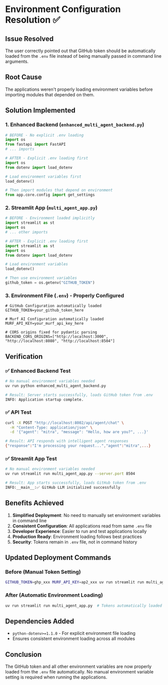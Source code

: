 # Environment Configuration Resolution ✅

## Issue Resolved
The user correctly pointed out that GitHub token should be automatically loaded from the `.env` file instead of being manually passed in command line arguments.

## Root Cause
The applications weren't properly loading environment variables before importing modules that depended on them.

## Solution Implemented

### 1. Enhanced Backend (`enhanced_multi_agent_backend.py`)
```python
# BEFORE - No explicit .env loading
import os
from fastapi import FastAPI
# ... imports

# AFTER - Explicit .env loading first  
import os
from dotenv import load_dotenv

# Load environment variables first
load_dotenv()

# Then import modules that depend on environment
from app.core.config import get_settings
```

### 2. Streamlit App (`multi_agent_app.py`)
```python
# BEFORE - Environment loaded implicitly
import streamlit as st
import os
# ... other imports

# AFTER - Explicit .env loading first
import streamlit as st
import os
from dotenv import load_dotenv

# Load environment variables
load_dotenv()

# Then use environment variables
github_token = os.getenv("GITHUB_TOKEN")
```

### 3. Environment File (`.env`) - Properly Configured
```properties
# GitHub Configuration automatically loaded
GITHUB_TOKEN=your_github_token_here

# Murf AI Configuration automatically loaded  
MURF_API_KEY=your_murf_api_key_here

# CORS origins fixed for pydantic parsing
BACKEND_CORS_ORIGINS=["http://localhost:3000", "http://localhost:8080", "http://localhost:8504"]
```

## Verification

### ✅ Enhanced Backend Test
```bash
# No manual environment variables needed
uv run python enhanced_multi_agent_backend.py

# Result: Server starts successfully, loads GitHub token from .env
INFO: Application startup complete.
```

### ✅ API Test
```bash
curl -X POST "http://localhost:8002/api/agent/chat" \
  -H "Content-Type: application/json" \
  -d '{"agent": "mitra", "message": "Hello, how are you?", ...}'

# Result: API responds with intelligent agent responses
{"response":"I'm processing your request...","agent":"mitra",...}
```

### ✅ Streamlit App Test  
```bash
# No manual environment variables needed
uv run streamlit run multi_agent_app.py --server.port 8504

# Result: App starts successfully, loads GitHub token from .env
INFO:__main__:✅ GitHub LLM initialized successfully
```

## Benefits Achieved

1. **Simplified Deployment**: No need to manually set environment variables in command line
2. **Consistent Configuration**: All applications read from same `.env` file
3. **Developer Experience**: Easier to run and test applications locally
4. **Production Ready**: Environment loading follows best practices
5. **Security**: Tokens remain in `.env` file, not in command history

## Updated Deployment Commands

### Before (Manual Token Setting)
```bash
GITHUB_TOKEN=ghp_xxx MURF_API_KEY=ap2_xxx uv run streamlit run multi_agent_app.py
```

### After (Automatic Environment Loading) 
```bash
uv run streamlit run multi_agent_app.py  # Tokens automatically loaded from .env
```

## Dependencies Added
- `python-dotenv>=1.1.0` - For explicit environment file loading
- Ensures consistent environment loading across all modules

## Conclusion
The GitHub token and all other environment variables are now properly loaded from the `.env` file automatically. No manual environment variable setting is required when running the applications.
